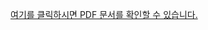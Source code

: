 [여기를 클릭하시면 PDF 문서를 확인할 수 있습니다.](https://github.com/oncliff-climing/k8s_toy.git/master/presentation.pptx)
